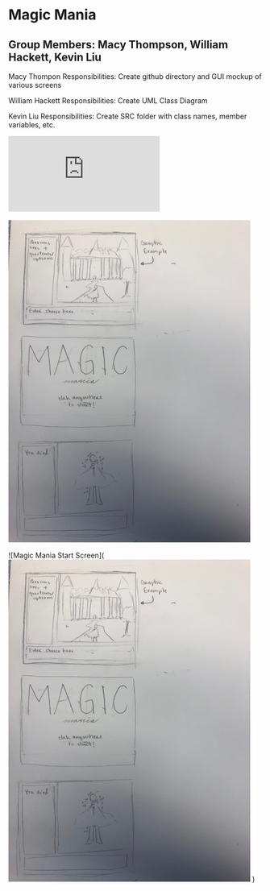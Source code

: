 # Magic Mania
## Group Members: Macy Thompson, William Hackett, Kevin Liu
Macy Thompon Responsibilities: Create github directory and GUI mockup of various screens

William Hackett Responsibilities: Create UML Class Diagram

Kevin Liu Responsibilities: Create SRC folder with class names, member variables, etc. 

![Magic Mania UML](https://github.com/macythompson/MagicMania/blob/main/Images/FinalProjectClassDiagram.pdf)

![Magic Mania Graphics](https://github.com/macythompson/MagicMania/blob/main/Images/IMG_2131.jpg?raw=true)

![Magic Mania Start Screen](![Magic Mania Graphics](https://github.com/macythompson/MagicMania/blob/main/Images/IMG_2131.jpg?raw=true)
)

